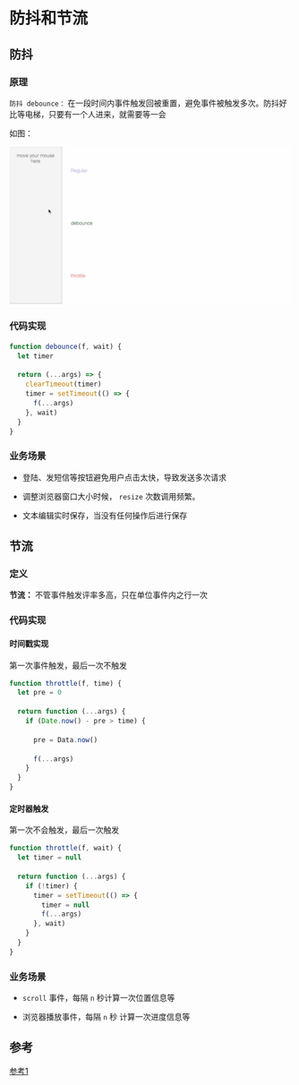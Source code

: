 # 防抖和节流


## 防抖

### 原理

`防抖 debounce：` 在一段时间内事件触发回被重置，避免事件被触发多次。防抖好比等电梯，只要有一个人进来，就需要等一会

如图：

<img src="./img/节流防抖.gif" width="800">

### 代码实现

```javascript
function debounce(f, wait) {
  let timer
  
  return (...args) => {
    clearTimeout(timer)
    timer = setTimeout(() => {
      f(...args)
    }, wait)
  }
}
```

### 业务场景

- 登陆、发短信等按钮避免用户点击太快，导致发送多次请求

- 调整浏览器窗口大小时候， `resize` 次数调用频繁。

- 文本编辑实时保存，当没有任何操作后进行保存


## 节流

### 定义

**节流：** 不管事件触发评率多高，只在单位事件内之行一次

### 代码实现

#### 时间戳实现 

第一次事件触发，最后一次不触发

```javascript
function throttle(f, time) {
  let pre = 0
  
  return function (...args) {
    if (Date.now() - pre > time) {
      
      pre = Data.now()
      
      f(...args)
    }
  }
}
```

#### 定时器触发

第一次不会触发，最后一次触发

```javascript
function throttle(f, wait) {
  let timer = null
  
  return function (...args) {
    if (!timer) {
      timer = setTimeout(() => {
        timer = null
        f(...args)
      }, wait)
    }
  }
}
```

### 业务场景

- `scroll` 事件，每隔 `n` 秒计算一次位置信息等

- 浏览器播放事件，每隔 `n` 秒 计算一次进度信息等

 
## 参考

[参考1](http://www.conardli.top/docs/JavaScript/%E9%98%B2%E6%8A%96.html#%E5%8E%9F%E7%90%86)
